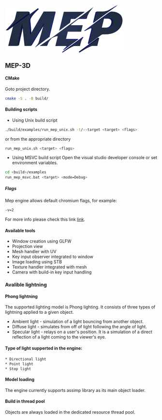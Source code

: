<a href="url"><img src="https://github.com/Middle-Europe-Productions/MEP/blob/master/docs/mepdoc.png" align="center" height="159" width="392" ></a>

## MEP-3D

#### CMake
Goto project directory.
```sh
cmake -S . -B build/
```

#### Building scripts
* Using Unix build script
```sh
./build/examples/run_mep_unix.sh -t/--target <target> <flags>
```
or from the appropriate directory
```sh
run_mep_unix.sh <target> <flags>
```

* Using MSVC build script
Open the visual studio developer console or set environment variables.
```sh
cd <build>/examples
run_mep_msvc.bat <target> <mode=Debug>
```
##### Flags
Mep engine allows default chromium flags, for example:
```sh
-v=2
```
For more info please check this link [link](https://github.com/google/glog).

#### Available tools
* Window creation using GLFW
* Projection view
* Mesh handler with UV
* Key input observer integrated to window
* Image loading using STB
* Texture handler integrated with mesh
* Camera with build-in key input handling

### Avalible lightning

#### Phong lightning
The supported lighting model is Phong lighting. It consists of three types of lightning applied to a given object.
* Ambient light - simulation of a light bouncing from another object.
* Diffuse light - simulates from off of light following the angle of light.
* Specular light - relays on a user's position. It is a simulation of a direct reflection of a light coming to the viewer's eye.

#### Type of light supperted in the engine:
    * Directional light
    * Point light
    * Stop light

#### Model loading
The engine currently supports assimp library as its main object loader.

#### Build in thread pool
Objects are always loaded in the dedicated resource thread pool.
